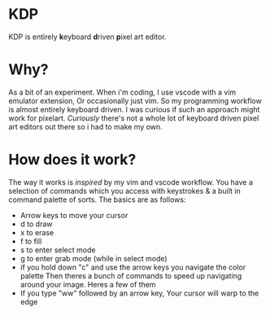 # KDP
KDP is entirely **k**eyboard **d**riven **p**ixel art editor.

# Why?
As a bit of an experiment. When i'm coding, I use vscode with a vim emulator extension, Or occasionally just vim. So my programming workflow is almost entirely keyboard driven. I was curious if such an approach might work for pixelart. *Curiously* there's not a whole lot of keyboard driven pixel art editors out there so i had to make my own.

# How does it work?
The way it works is *inspired* by my vim and vscode workflow. You have a selection of commands which you access with keystrokes & a built in command palette of sorts. The basics are as follows:
* Arrow keys to move your cursor
* d to draw
* x to erase
* f to fill
* s to enter select mode
* g to enter grab mode (while in select mode)
* if you hold down "c" and use the arrow keys you navigate the color palette
Then theres a bunch of commands to speed up navigating around your image. Heres a few of them
* If you type "ww" followed by an arrow key, Your cursor will warp to the edge 
